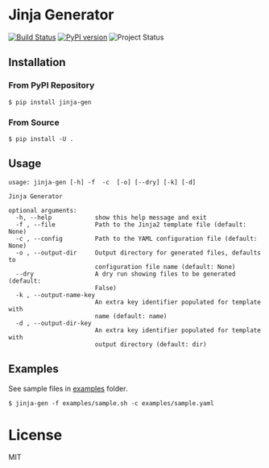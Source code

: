 # Jinja Generator

[![Build Status](https://travis-ci.com/activatedgeek/jinja-gen.svg?branch=master)](https://travis-ci.com/activatedgeek/jinja-gen)
[![PyPI version](https://badge.fury.io/py/jinja-gen.svg)](https://pypi.org/project/jinja-gen/)
![Project Status](https://img.shields.io/badge/status-stable-brightgreen.svg)

## Installation

### From PyPI Repository

```shell
$ pip install jinja-gen
```

### From Source

```shell
$ pip install -U .
```

## Usage

```
usage: jinja-gen [-h] -f  -c  [-o] [--dry] [-k] [-d]

Jinja Generator

optional arguments:
  -h, --help            show this help message and exit
  -f , --file           Path to the Jinja2 template file (default: None)
  -c , --config         Path to the YAML configuration file (default: None)
  -o , --output-dir     Output directory for generated files, defaults to
                        configuration file name (default: None)
  --dry                 A dry run showing files to be generated (default:
                        False)
  -k , --output-name-key 
                        An extra key identifier populated for template with
                        name (default: name)
  -d , --output-dir-key 
                        An extra key identifier populated for template with
                        output directory (default: dir)
```

## Examples

See sample files in [examples](./examples) folder.

```
$ jinja-gen -f examples/sample.sh -c examples/sample.yaml
```

# License

MIT
